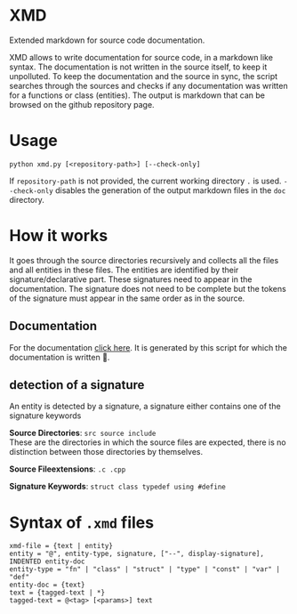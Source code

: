 # XMD
Extended markdown for source code documentation.

XMD allows to write documentation for source code, in a markdown like syntax.
The documentation is not written in the source itself, to keep it unpolluted.
To keep the documentation and the source in sync, the script searches through
the sources and checks if any documentation was written for a functions or class (entities).
The output is markdown that can be browsed on the github repository page.

# Usage
`python xmd.py [<repository-path>] [--check-only]`

If `repository-path` is not provided, the current working directory `.` is used.
`--check-only` disables the generation of the output markdown files in the `doc` directory.

# How it works

It goes through the source directories recursively and collects all the files and
all entities in these files. The entities are identified by their signature/declarative part.
These signatures need to appear in the documentation. The signature does not need to be complete
but the tokens of the signature must appear in the same order as in the source.

## Documentation
For the documentation [click here](doc/xmd.py.md). It is generated by this script for which the documentation is written :exploding_head:.

## detection of a signature
An entity is detected by a signature, a signature either contains one of the signature keywords

**Source Directories**: `src source include`  
These are the directories in which the source files are expected, there is no
distinction between those directories by themselves.

**Source Fileextensions**: `.c .cpp`

**Signature Keywords**: `struct class typedef using #define`


# Syntax of `.xmd` files
```
xmd-file = {text | entity}
entity = "@", entity-type, signature, ["--", display-signature], INDENTED entity-doc
entity-type = "fn" | "class" | "struct" | "type" | "const" | "var" | "def"
entity-doc = {text}
text = {tagged-text | *}
tagged-text = @<tag> [<params>] text
```
